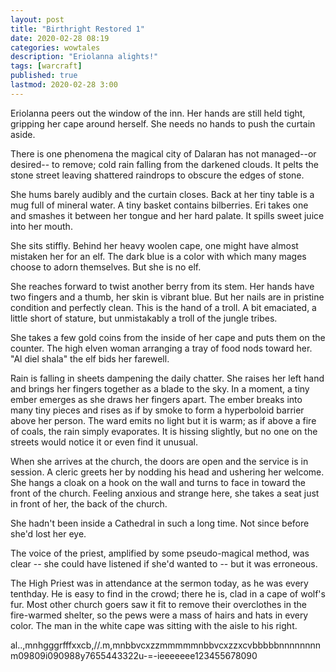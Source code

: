 ```yaml
---
layout: post 
title: "Birthright Restored 1"
date: 2020-02-28 08:19
categories: wowtales 
description: "Eriolanna alights!"
tags: [warcraft]
published: true 
lastmod: 2020-02-28 3:00
---
```


Eriolanna peers out the window of the inn. Her hands are still held tight, gripping her cape around herself. She needs no hands to push the curtain aside.

There is one phenomena the magical city of Dalaran has not managed--or desired-- to remove; cold rain falling from the darkened clouds. It pelts the stone street leaving shattered raindrops to obscure the edges of stone. 

She hums barely audibly and the curtain closes. Back at her tiny table is a mug full of mineral water. A tiny basket contains bilberries. Eri takes one and smashes it between her tongue and her hard palate. It spills sweet juice into her mouth. 

She sits stiffly. Behind her heavy woolen cape, one might have almost mistaken her for an elf. The dark blue is a color with which many mages choose to adorn themselves. But she is no elf. 

She reaches forward to twist another berry from its stem. Her hands have two fingers and a thumb, her skin is vibrant blue. But her nails are in pristine condition and perfectly clean. This is the hand of a troll. A bit emaciated, a little short of stature, but unmistakably a troll of the jungle tribes.

She takes a few gold coins from the inside of her cape and puts them on the counter. The high elven woman arranging a tray of food nods toward her. "Al diel shala" the elf bids her farewell. 

Rain is falling in sheets dampening the daily chatter. She raises her left hand and brings her fingers together as a blade to the sky. In a moment, a tiny ember emerges as she draws her fingers apart. The ember breaks into many tiny pieces and rises as if by smoke to form a hyperboloid barrier above her person. The ward emits no light but it is warm; as if above a fire of coals, the rain simply evaporates. It is hissing slightly, but no one on the streets would notice it or even find it unusual. 

When she arrives at the church, the doors are open and the service is in session. A cleric greets her by nodding his head and ushering her welcome. She hangs a cloak on a hook on the wall and turns to face in toward the front of the church. Feeling anxious and strange here, she takes a seat just in front of her, the back of the church. 

She hadn't been inside a Cathedral in such a long time. Not since before she'd lost her eye. 

The voice of the priest, amplified by some pseudo-magical method, was clear -- she could have listened if she'd wanted to -- but it was erroneous. 

The High Priest was in attendance at the sermon today, as he was every tenthday. He is easy to find in the crowd; there he is, clad in a cape of wolf's fur. Most other church goers saw it fit to remove their overclothes in the fire-warmed shelter, so the pews were a mass of hairs and hats in every color. The man in the white cape was sitting with the aisle to his right.

al..,mnhgggrfffxxcb,//.m,mnbbvcxzzmmmmmnbbvcxzzxcvbbbbbnnnnnnnnm09809i090988y7655443322u-=-ieeeeeee123455678090
